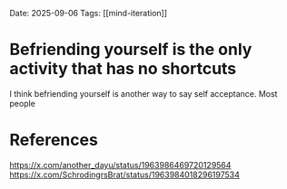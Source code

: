 Date: 2025-09-06
Tags: [[mind-iteration]]

# Befriending yourself is the only activity that has no shortcuts

I think befriending yourself is another way to say self acceptance. Most people 




# References
https://x.com/another_dayu/status/1963986469720129564
https://x.com/SchrodingrsBrat/status/1963984018296197534
